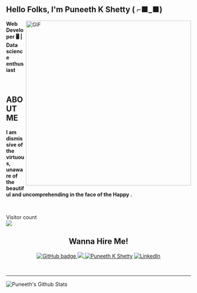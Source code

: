 
<h2 align="left">Hello Folks, I'm <strong>Puneeth K Shetty ( ⌐■_■) </strong></h2>
 
 <img align="right" alt="GIF" src="https://www.mygo.ge/uploads/blog/1584023795.jpg" width="450"/>

<p align="left"><strong> Web Developer 🖥 | Data science enthusiast </strong></p> <br>
<h2 align="left"> ABOUT ME</h2>
<p align="left"><strong>I am dismissive of the virtuous, unaware of the beautiful and uncomprehending in the face of the Happy .</strong></p> <br>
	 
<p align="left"> Visitor count
	<br>
  <img src="https://profile-counter.glitch.me/PuneethKshetty/count.svg" />
</p>

<h2 align="center"><strong>Wanna Hire Me!</strong></h2>
<p align="center">
  <a href="https://github.com/PuneethKshetty?tab=followers">
    <img src="https://img.shields.io/github/followers/PuneethKshetty?label=Followers&logo=GitHub&style=for-the-badge" alt="GitHub badge" />
  </a>
  <a href="http://twitter.com/slowsarcasm">
    <img src="https://img.shields.io/twitter/follow/slowsarcasm?label=Twitter&logo=twitter&style=for-the-badge" />
  </a>	
  <a href="https://tinyurl.com/y5qe2u4n"><img src="https://img.shields.io/badge/-My%20Portfolio-Black" alt="Puneeth K Shetty" /></a>	 
  <a href="https://www.linkedin.com/in/puneeth-k-shetty-3b0b06173/"><img src="https://img.shields.io/badge/LinkedIn-%230077B5.svg?&style=flat-square&logo=linkedin&logoColor=white" alt="LinkedIn"></a>	  	  
</p>

<!-- ### Connect with me: -->

<br />

---

<img align="center" alt="Puneeth's Github Stats" src="https://github-readme-stats.vercel.app/api?username=PuneethKshetty&show_icons=true&hide_border=true" />

 
